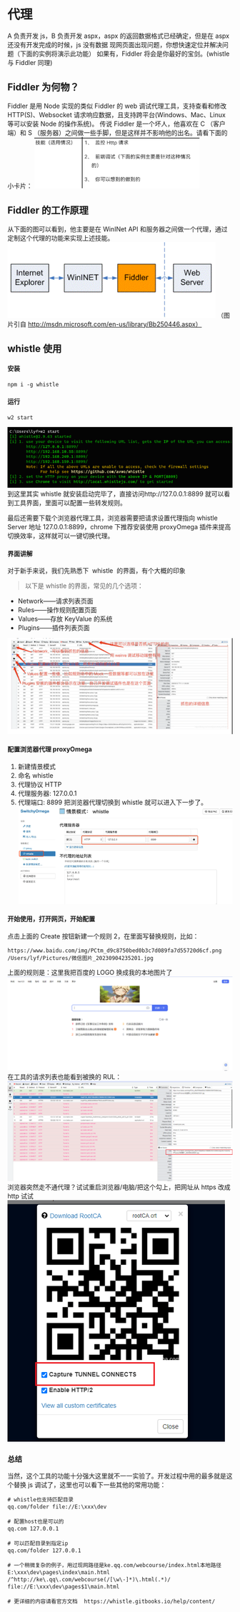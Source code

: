 # 代理

A 负责开发 js，B 负责开发 aspx，aspx 的返回数据格式已经确定，但是在 aspx 还没有开发完成的时候，js 没有数据
现网页面出现问题，你想快速定位并解决问题（下面的实例将演示此功能）
如果有，Fiddler 将会是你最好的宝剑。(whistle 与 Fiddler 同理)

## Fiddler 为何物？

Fiddler 是用 Node 实现的类似 Fiddler 的 web 调试代理工具，支持查看和修改 HTTP(S)、Websocket 请求响应数据，且支持跨平台(Windows、Mac、Linux 等可以安装 Node 的操作系统)。
传说 Fiddler 是一个坏人，他喜欢在 C （客户端）和 S （服务器）之间做一些手脚，但是这样并不影响他的出名。请看下面的小卡片：
![Alt text](./代理-image0.png)

## Fiddler 的工作原理

从下面的图可以看到，他主要是在 WinINet API 和服务器之间做一个代理，通过定制这个代理的功能来实现上述技能。
![Alt text](./代理-image1.png)
（图片引自 http://msdn.microsoft.com/en-us/library/Bb250446.aspx）

## whistle 使用

#### 安装

```
npm i -g whistle
```

#### 运行

```
w2 start
```

![Alt text](./代理-image2.png)
到这里其实 whistle 就安装启动完毕了，直接访问http://127.0.0.1:8899 就可以看到工具界面，里面可以配置一些转发规则。

最后还需要下载个浏览器代理工具，浏览器需要把请求设置代理指向 whistle Server 地址 127.0.0.1:8899，chrome 下推荐安装使用 proxyOmega 插件来提高切换效率，这样就可以一键切换代理。

#### 界面讲解

对于新手来说，我们先熟悉下  whistle  的界面，有个大概的印象

> 以下是 whistle 的界面，常见的几个选项：

- Network——请求列表页面
- Rules——操作规则配置页面
- Values——存放 KeyValue 的系统
- Plugins——插件列表页面

![Alt text](./代理-image3.png)

#### 配置浏览器代理 proxyOmega

1. 新建情景模式
2. 命名 whistle
3. 代理协议 HTTP
4. 代理服务器: 127.0.0.1
5. 代理端口: 8899 把浏览器代理切换到 whistle 就可以进入下一步了。
   ![Alt text](./代理-image4.png)

#### 开始使用，打开网页，开始配置

点击上面的 Create 按钮新建一个规则 2，在里面写替换规则，比如：

```
https://www.baidu.com/img/PCtm_d9c8750bed0b3c7d089fa7d55720d6cf.png  /Users/lyf/Pictures/微信图片_20230904235201.jpg
```

上面的规则是：这里我把百度的 LOGO 换成我的本地图片了
![Alt text](./代理-image5.png)
在工具的请求列表也能看到被换的 RUL：
![Alt text](./代理-image6.png)
浏览器突然走不通代理？试试重启浏览器/电脑/把这个勾上，把网址从 https 改成 http 试试
![Alt text](./代理-image7.png)

### 总结

当然，这个工具的功能十分强大这里就不一一实验了。开发过程中用的最多就是这个替换 js 调试了，这里也可以看下一些其他的常用功能：

```
# whistle也支持匹配目录
qq.com/folder file://E:\xxx\dev

# 配置host也是可以的
qq.com 127.0.0.1

# 可以匹配目录到指定ip
qq.com/folder 127.0.0.1

# 一个稍微复杂的例子，用过现网路径是ke.qq.com/webcourse/index.html本地路径 E:\xxx\dev\pages\index\main.html
/^http://ke\.qq\.com/webcourse(/[\w\-]*)\.html(.*)/ file://E:\xxx\dev\pages$1\main.html

# 更详细的内容请看官方文档  https://whistle.gitbooks.io/help/content/
```
